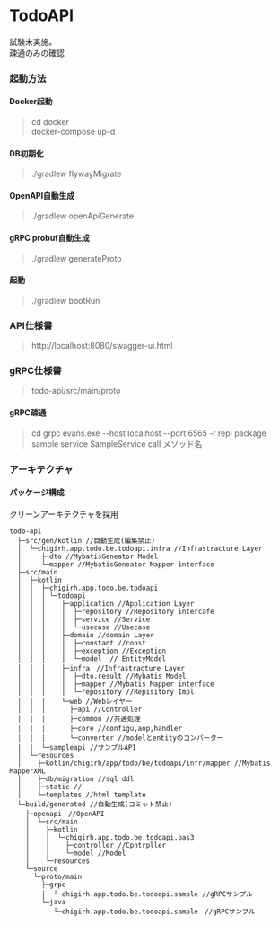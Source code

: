 # TodoAPI

試験未実施。  
疎通のみの確認

### 起動方法

#### Docker起動

> cd docker  
> docker-compose up-d

#### DB初期化

> ./gradlew flywayMigrate

#### OpenAPI自動生成

> ./gradlew openApiGenerate

#### gRPC probuf自動生成

> ./gradlew generateProto

#### 起動

> ./gradlew bootRun

### API仕様書

> http://localhost:8080/swagger-ui.html

### gRPC仕様書

> todo-api/src/main/proto

#### gRPC疎通

> cd grpc
> evans.exe --host localhost --port 6565 -r repl
> package sample
> service SampleService
> call メソッド名

### アーキテクチャ

#### パッケージ構成

クリーンアーキテクチャを採用

```
todo-api
  ├─src/gen/kotlin //自動生成(編集禁止)
  │  └─chigirh.app.todo.be.todoapi.infra //Infrastracture Layer
  │     ├─dto //MybatisGeneator Model
  │     └─mapper //MybatisGeneator Mapper interface
  ├─src/main
  │  ├─kotlin
  │  │  ├─chigirh.app.todo.be.todoapi
  │  │  │ └─todoapi 
  │  │  │    ├─application //Application Layer
  │  │  │    │  ├─repository //Repository intercafe
  │  │  │    │  ├─service //Service
  │  │  │    │  └─usecase //Usecase
  │  │  │    ├─domain //domain Layer
  │  │  │    │  ├─constant //const
  │  │  │    │  ├─exception //Exception
  │  │  │    │  └─model  // EntityModel
  │  │  │    ├─infra　//Infrastracture Layer
  │  │  │    │  ├─dto.result //Mybatis Model
  │  │  │    │  ├─mapper //Mybatis Mapper interface
  │  │  │    │  └─repository //Repisitory Impl
  │  │  │    └─web //Webレイヤー
  │  │  │      ├─api //Controller
  │  │  │      ├─common //共通処理
  │  │  │      ├─core //configu,aop,handler　
  │  │  │      └─converter //modelとentityのコンバーター
  |  |  └─sampleapi //サンプルAPI
  │  └─resources
  │    ├─kotlin/chigirh/app/todo/be/todoapi/infr/mapper //Mybatis MapperXML
  │    ├─db/migration //sql ddl
  │    ├─static //
  │    └─templates //html template
  └─build/generated //自動生成(コミット禁止)
    ├─openapi　//OpenAPI
    │  └─src/main
    │    ├─kotlin
    │    │  └─chigirh.app.todo.be.todoapi.oas3
    │    │    ├─controller //Cpntrpller
    │    │    └─model //Model
    │    └─resources
    └─source
      └─proto/main
        ├─grpc  
        │  └─chigirh.app.todo.be.todoapi.sample //gRPCサンプル
        └─java 
           └─chigirh.app.todo.be.todoapi.sample　//gRPCサンプル
```